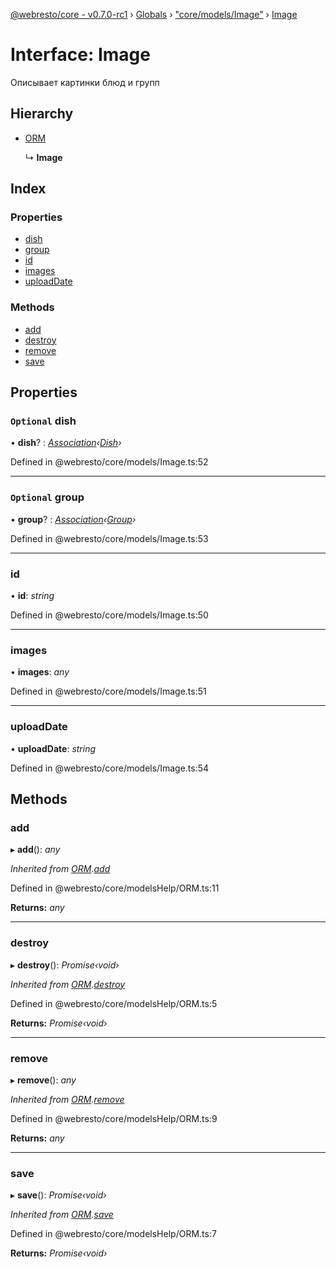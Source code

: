 [@webresto/core - v0.7.0-rc1](../README.md) › [Globals](../globals.md) › ["core/models/Image"](../modules/_core_models_image_.md) › [Image](_core_models_image_.image.md)

# Interface: Image

Описывает картинки блюд и групп

## Hierarchy

* [ORM](_core_modelshelp_orm_.orm.md)

  ↳ **Image**

## Index

### Properties

* [dish](_core_models_image_.image.md#optional-dish)
* [group](_core_models_image_.image.md#optional-group)
* [id](_core_models_image_.image.md#id)
* [images](_core_models_image_.image.md#images)
* [uploadDate](_core_models_image_.image.md#uploaddate)

### Methods

* [add](_core_models_image_.image.md#add)
* [destroy](_core_models_image_.image.md#destroy)
* [remove](_core_models_image_.image.md#remove)
* [save](_core_models_image_.image.md#save)

## Properties

### `Optional` dish

• **dish**? : *[Association](../modules/_core_lib_globaltypes_.__global.md#association)‹[Dish](_core_models_dish_.dish.md)›*

Defined in @webresto/core/models/Image.ts:52

___

### `Optional` group

• **group**? : *[Association](../modules/_core_lib_globaltypes_.__global.md#association)‹[Group](_core_models_group_.group.md)›*

Defined in @webresto/core/models/Image.ts:53

___

###  id

• **id**: *string*

Defined in @webresto/core/models/Image.ts:50

___

###  images

• **images**: *any*

Defined in @webresto/core/models/Image.ts:51

___

###  uploadDate

• **uploadDate**: *string*

Defined in @webresto/core/models/Image.ts:54

## Methods

###  add

▸ **add**(): *any*

*Inherited from [ORM](_core_modelshelp_orm_.orm.md).[add](_core_modelshelp_orm_.orm.md#add)*

Defined in @webresto/core/modelsHelp/ORM.ts:11

**Returns:** *any*

___

###  destroy

▸ **destroy**(): *Promise‹void›*

*Inherited from [ORM](_core_modelshelp_orm_.orm.md).[destroy](_core_modelshelp_orm_.orm.md#destroy)*

Defined in @webresto/core/modelsHelp/ORM.ts:5

**Returns:** *Promise‹void›*

___

###  remove

▸ **remove**(): *any*

*Inherited from [ORM](_core_modelshelp_orm_.orm.md).[remove](_core_modelshelp_orm_.orm.md#remove)*

Defined in @webresto/core/modelsHelp/ORM.ts:9

**Returns:** *any*

___

###  save

▸ **save**(): *Promise‹void›*

*Inherited from [ORM](_core_modelshelp_orm_.orm.md).[save](_core_modelshelp_orm_.orm.md#save)*

Defined in @webresto/core/modelsHelp/ORM.ts:7

**Returns:** *Promise‹void›*
